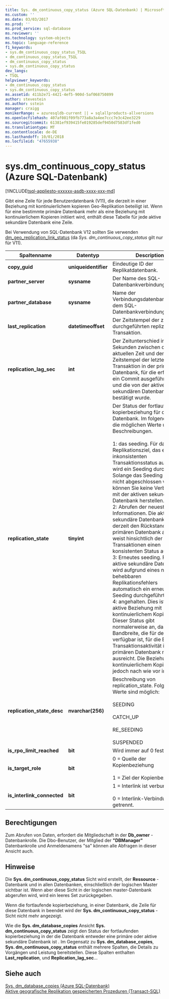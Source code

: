 ```yaml
---
title: Sys. dm_continuous_copy_status (Azure SQL-Datenbank) | Microsoft-Dokumentation
ms.custom: ''
ms.date: 03/03/2017
ms.prod: ''
ms.prod_service: sql-database
ms.reviewer: ''
ms.technology: system-objects
ms.topic: language-reference
f1_keywords:
- sys.dm_continuous_copy_status_TSQL
- dm_continuous_copy_status_TSQL
- dm_continuous_copy_status
- sys.dm_continuous_copy_status
dev_langs:
- TSQL
helpviewer_keywords:
- dm_continuous_copy_status
- sys.dm_continuous_copy_status
ms.assetid: 411b2e71-4421-4ef5-900d-5af068750899
author: stevestein
ms.author: sstein
manager: craigg
monikerRange: = azuresqldb-current || = sqlallproducts-allversions
ms.openlocfilehash: 407af081f09fb773a8a3a4ee7ccc7e3c42ee3229
ms.sourcegitcommit: 61381ef939415fe019285def9450d7583df1fed0
ms.translationtype: MT
ms.contentlocale: de-DE
ms.lasthandoff: 10/01/2018
ms.locfileid: "47655938"
---
```

# <a name="sysdmcontinuouscopystatus-azure-sql-database"></a>sys.dm_continuous_copy_status (Azure SQL-Datenbank)
[!INCLUDE[tsql-appliesto-xxxxxx-asdb-xxxx-xxx-md](../../includes/tsql-appliesto-xxxxxx-asdb-xxxx-xxx-md.md)]

  Gibt eine Zeile für jede Benutzerdatenbank (V11), die derzeit in einer Beziehung mit kontinuierlichem kopieren Geo-Replikation beteiligt ist. Wenn für eine bestimmte primäre Datenbank mehr als eine Beziehung mit kontinuierlichem Kopieren initiiert wird, enthält diese Tabelle für jede aktive sekundäre Datenbank eine Zeile.  
  
Bei Verwendung von SQL-Datenbank V12 sollten Sie verwenden [dm_geo_replication_link_status](../../relational-databases/system-dynamic-management-views/sys-dm-geo-replication-link-status-azure-sql-database.md) (da *Sys. dm_continuous_copy_status* gilt nur für V11).

  
|Spaltenname|Datentyp|Description|  
|-----------------|---------------|-----------------|  
|**copy_guid**|**uniqueidentifier**|Eindeutige ID der Replikatdatenbank.|  
|**partner_server**|**sysname**|Der Name des SQL-Datenbankverbindungsservers.|  
|**partner_database**|**sysname**|Name der Verbindungsdatenbank auf dem SQL-Datenbankverbindungsserver.|  
|**last_replication**|**datetimeoffset**|Der Zeitstempel der zuletzt durchgeführten replizierten Transaktion.|  
|**replication_lag_sec**|**int**|Der Zeitunterschied in Sekunden zwischen der aktuellen Zeit und dem Zeitstempel der letzten Transaktion in der primären Datenbank, für die erfolgreich ein Commit ausgeführt wurde und die von der aktiven sekundären Datenbank nicht bestätigt wurde.|  
|**replication_state**|**tinyint**|Der Status der fortlaufenden kopierbeziehung für diese Datenbank. Im folgenden sind die möglichen Werte und deren Beschreibungen.<br /><br /> 1: das seeding. Für das Replikationsziel, das einen inkonsistenten Transaktionsstatus aufweist, wird ein Seeding durchgeführt. Solange das Seeding noch nicht abgeschlossen wurde, können Sie keine Verbindung mit der aktiven sekundären Datenbank herstellen. <br />2: Abrufen der neuesten Informationen. Die aktive sekundäre Datenbank holt derzeit den Rückstand zur primären Datenbank auf und weist hinsichtlich der Transaktionen einen konsistenten Status auf.<br />3: Erneutes seeding. Für die aktive sekundäre Datenbank wird aufgrund eines nicht behebbaren Replikationsfehlers automatisch ein erneutes Seeding durchgeführt.<br />4: angehalten. Dies ist keine aktive Beziehung mit kontinuierlichem Kopieren. Dieser Status gibt normalerweise an, dass die Bandbreite, die für den Interlink verfügbar ist, für die Ebene der Transaktionsaktivität in der primären Datenbank nicht ausreicht. Die Beziehung mit kontinuierlichem Kopieren ist jedoch nach wie vor intakt.|  
|**replication_state_desc**|**nvarchar(256)**|Beschreibung von replication_state. Folgende Werte sind möglich:<br /><br /> SEEDING<br /><br /> CATCH_UP<br /><br /> RE_SEEDING<br /><br /> SUSPENDED|  
|**is_rpo_limit_reached**|**bit**|Wird immer auf 0 festgelegt.|  
|**is_target_role**|**bit**|0 = Quelle der Kopienbeziehung<br /><br /> 1 = Ziel der Kopienbeziehung|  
|**is_interlink_connected**|**bit**|1 = Interlink ist verbunden.<br /><br /> 0 = Interlink-Verbindung ist getrennt.|  
  
## <a name="permissions"></a>Berechtigungen  
 Zum Abrufen von Daten, erfordert die Mitgliedschaft in der **Db_owner** -Datenbankrolle. Die Dbo-Benutzer, der Mitglied der **"DBManager"** Datenbankrolle und Anmeldenamens "sa" können alle Abfragen in dieser Ansicht auch.  
  
## <a name="remarks"></a>Hinweise  
 Die **Sys. dm_continuous_copy_status** Sicht wird erstellt, der **Ressource** -Datenbank und in allen Datenbanken, einschließlich der logischen Master sichtbar ist. Wenn aber diese Sicht in der logischen master-Datenbank abgerufen wird, wird ein leeres Set zurückgegeben.  
  
 Wenn die fortlaufende kopierbeziehung, in einer Datenbank, die Zeile für diese Datenbank in beendet wird der **Sys. dm_continuous_copy_status** -Sicht nicht mehr angezeigt.  
  
 Wie die **Sys. dm_database_copies** Ansicht **Sys. dm_continuous_copy_status** zeigt den Status der fortlaufenden kopierbeziehung in der die Datenbank entweder eine primäre oder aktive sekundäre Datenbank ist . Im Gegensatz zu **Sys. dm_database_copies**, **Sys. dm_continuous_copy_status** enthält mehrere Spalten, die Details zu Vorgängen und Leistung bereitstellen. Diese Spalten enthalten **Last_replication**, und **Replication_lag_sec**...  
  
## <a name="see-also"></a>Siehe auch  
 [Sys. dm_database_copies &#40;Azure SQL-Datenbank&#41;](../../relational-databases/system-dynamic-management-views/sys-dm-database-copies-azure-sql-database.md)   
 [Aktive geografische Replikation gespeicherten Prozeduren &#40;Transact-SQL&#41;](http://msdn.microsoft.com/library/81658ee4-4422-4d73-bf7a-86a07422cb0d)  
  
  
